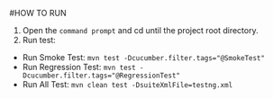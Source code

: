 #HOW TO RUN
1. Open the `command prompt` and cd until the project root directory.
2. Run test: 
- Run Smoke Test:
   `mvn test -Dcucumber.filter.tags="@SmokeTest"`
- Run Regression Test:
   `mvn test -Dcucumber.filter.tags="@RegressionTest"`
- Run All Test:
   `mvn clean test -DsuiteXmlFile=testng.xml`
  